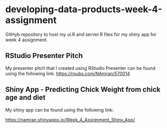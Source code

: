 # developing-data-products-week-4-assignment
GitHyb repository to host my ui.R and server.R files for my shiny app for week 4 assignment.

## RStudio Presenter Pitch
My presenter pitch that I created using RStudio Presenter can be found using the following link:
https://rpubs.com/NAmran/570014

## Shiny App - Predicting Chick Weight from chick age and diet
My shiny app can be found using the following link:

https://namran.shinyapps.io/Week_4_Assignment_Shiny_App/
